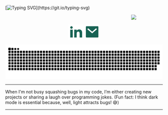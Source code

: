[![Typing SVG](https://readme-typing-svg.herokuapp.com?color=FFFFFF&size=39&multiline=true&width=700&lines=Hello+World!)](https://git.io/typing-svg)

<a href="#"><img width="20%" height="auto" align="right" src="https://github.com/rajput2107/rajput2107/blob/master/Assets/Developer.gif" /></a>

<br>
<p align="center">
  <p align="center">
    <a href="https://www.linkedin.com/in/aryan-patel-036688202/" alt="Linkedin"><img src="readme/linkedin-fill.svg"></a>
    <a href="mailto:a68patel@uwaterloo.ca" alt="Contact me"><img src="readme/mail-fill.svg"></a>
  </p>

![snake gif](https://raw.githubusercontent.com/tanpatil/tanpatil/output/github-contribution-grid-snake.svg)


---

When I'm not busy squashing bugs in my code, I’m either creating new projects or sharing a laugh over programming jokes. (Fun fact: I think dark mode is essential because, well, light attracts bugs! 😅)

---


